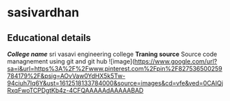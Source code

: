 # sasivardhan
## Educational details
***College name*** sri vasavi engineering college
**Traning source** Source code managnement using git and git hub
![image](https://www.google.com/url?sa=i&url=https%3A%2F%2Fwww.pinterest.com%2Fpin%2F827536500259784179%2F&psig=AOvVaw0YdHX5k5Tw-94ciuh7Iq6Y&ust=1612518133784000&source=images&cd=vfe&ved=0CAIQjRxqFwoTCPDgtKb4z-4CFQAAAAAdAAAAABAD
